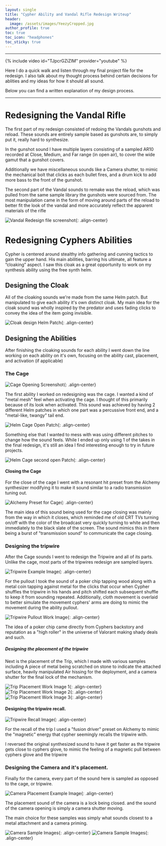 ```yaml
---
layout: single
title: "Cypher Ability and Vandal Rifle Redesign Writeup"
header: 
  image: /assets/images/YeezyCropped.jpg
author_profile: true
toc: true
toc_icon: "headphones"
toc_sticky: true
---
```


---

{% include video id="TJpcrGZiZIM" provider="youtube" %}

Here I do a quick walk and listen through my final project file for the redesign. I also talk about my thought process behind certain decisions for ablities and my ideas for how it should all sound.

Below you can find a written explanation of my design process. 

---

# Redesigning the Vandal Rifle

The first part of my redesign consisted of redoing the Vandals gunshots and reload. These sounds are entirely sample based as gunshots are, to simply put it, really hard to synthesize.

In the gunshot sound I have multiple layers consisting of a sampled AR10 recorded at Close, Medium, and Far range (in open air), to cover the wide gamut that a gunshot covers.

Additionally we have miscellaneous sounds like a Camera shutter, to mimic the mechanical bolt that clicks as each bullet fires, and a drum kick to add more bass to the front of the gunshot.

The second part of the Vandal sounds to remake was the reload, which was pulled from the same sample library the gunshots were sourced from. The most manipulation came in the form of moving around parts of the reload to better fit the look of the vandal and more accurately reflect the apparent materials of the rifle


![Vandal Redesign file screenshot](/assets/images/writeup-images/VandalWorkScreenshot.png){: .align-center}


# Redesigning Cyphers Abilities

Cypher is centered around stealthy info gathering and cunning tactics to gain the upper hand. His main abilities, barring his ultimate, all feature a “cloaking” aspect. I saw this cloak as a great opportunity to work on my synthesis ability using the free synth helm.

## Designing the Cloak

All of the cloaking sounds we're made from the same Helm patch. But manipulated to give each ability it's own distinct cloak. My main idea for the cloak sound was wholly inspired by the predator and uses fading clicks to convey the idea of the item going invisible.


![Cloak design Helm Patch](/assets/images/writeup-images/HelmCloakScreenshot.png){: .align-center}


## Designing the Abilities

After finishing the cloaking sounds for each ability I went down the line working on each ability on it's own, focusing on the ability cast, placement, and activation (if applicable)


### The Cage


![Cage Opening Screenshot](/assets/images/writeup-images/CageOpenScreenshot.png){: .align-center}


The first ability I worked on redesigning was the cage. I wanted a kind of "metal mesh" feel when activating the cage. I thought of this primarily because of its look when activated. This sound was achieved by having 2 different Helm patches in which one part was a percussive front end, and a "metal-like, twangy" tail end.


![Helm Cage Open Patch](/assets/images/writeup-images/HelmCageOpenScreenshot.png){: .align-center}


Something else that I wanted to mess with was using different pitches to change how the sound feels. While I ended up only using 1 of the takes in the final redesign, it's still an idea I find interesting enough to try in future projects.


![Helm Cage second open Patch](/assets/images/writeup-images/HelmCageScreenshot2.png){: .align-center}


#### Closing the Cage


For the close of the cage I went with a resonant hit preset from the Alchemy synthesizer modifying it to make it sound similar to a radio transmission tuning out.


![Alchemy Preset for Cage](/assets/images/writeup-images/AlchemyCageScreenshot.png){: .align-center}


The main idea of this sound being used for the cage closing was mainly from the way in which it closes, which reminded me of old CRT TVs turning on/off with the color of the broadcast very quickly turning to white and then immediately to the black slate of the screen. The sound mimics this in there being a burst of "transmission sound" to communicate the cage closing.

### Designing the tripwire

After the Cage sounds I went to redesign the Tripwire and all of its parts. Unlike the cage, most parts of the tripwires redesign are sampled layers.

![Tripwire Example Image](/assets/images/writeup-images/TripwireExampleImage.png){: .align-center}

For the pullout I took the sound of a poker chip tapping wood along with a metal coin tapping against metal for the clicks that occur when Cypher shuffles the tripwire in his hands and pitch shifted each subsequent shuffle to keep it from sounding repeated. Additionally, cloth movement is overlaid to better simulate the movement cyphers' arms are doing to mimic the movement during the ability pullout.

![Tripwire Pullout Work Image](/assets/images/writeup-images/TripwireWorkImage.png){: .align-center}

The idea of a poker chip came directly from Cyphers backstory and reputation as a "high roller" in the universe of Valorant making shady deals and such.

##### Designing the placement of the tripwire

Next is the placement of the Trip, which I made with various samples including A piece of metal being scratched on stone to indicate the attached surface, heavily manipulated Air hissing for the deployment, and a camera shutter for the final lock of the mechanism.

![Trip Placement Work Image 1](/assets/images/writeup-images/TripwireSample1.png){: .align-center}
![Trip Placement Work Image 2](/assets/images/writeup-images/TripwireSample2.png){: .align-center}
![Trip Placement Work Image 3](/assets/images/writeup-images/TripwireSample3.png){: .align-center}


#### Designing the tripwire recall. 

![Tripwire Recall Image](/assets/images/writeup-images/TripwireRecallExample.png){: .align-center}

For the recall of the trip I used a "fusion driver" preset on Alchemy to mimic the "magnetic" energy that cypher seemingly recalls the tripwire with.

I reversed the original synthesized sound to have it get faster as the tripwire gets close to cyphers glove, to mimic the feeling of a magnetic pull between cyphers glove and the tripwire

### Designing the Camera and it's placement. 

Finally for the camera, every part of the sound here is sampled as opposed to the cage, or tripwire. 

![Camera Placement Example Image](/assets/images/writeup-images/CameraPlacementExample.png){: .align-center}

The placement sound of the camera is a lock being closed. and the sound of the camera opening is simply a camera shutter moving.

The main choice for these samples was simply what sounds closest to a metal attachment and a camera priming.

![Camera Sample Images](/assets/images/writeup-images/CameraSample1.png){: .align-center}
![Camera Sample Images](/assets/images/writeup-images/CameraSample2.png){: .align-center}
